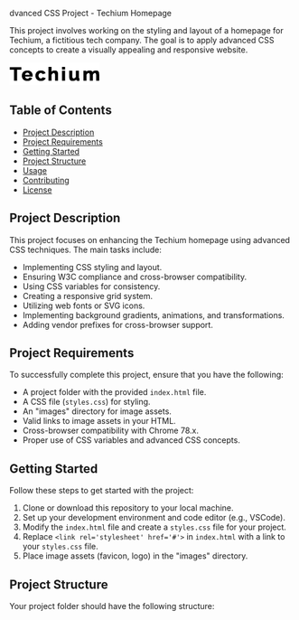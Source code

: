 dvanced CSS Project - Techium Homepage

This project involves working on the styling and layout of a homepage for Techium, a fictitious tech company. The goal is to apply advanced CSS concepts to create a visually appealing and responsive website.

![Techium Logo](images/logo-black.png)

## Table of Contents
- [Project Description](#project-description)
- [Project Requirements](#project-requirements)
- [Getting Started](#getting-started)
- [Project Structure](#project-structure)
- [Usage](#usage)
- [Contributing](#contributing)
- [License](#license)

## Project Description

This project focuses on enhancing the Techium homepage using advanced CSS techniques. The main tasks include:

- Implementing CSS styling and layout.
- Ensuring W3C compliance and cross-browser compatibility.
- Using CSS variables for consistency.
- Creating a responsive grid system.
- Utilizing web fonts or SVG icons.
- Implementing background gradients, animations, and transformations.
- Adding vendor prefixes for cross-browser support.

## Project Requirements

To successfully complete this project, ensure that you have the following:

- A project folder with the provided `index.html` file.
- A CSS file (`styles.css`) for styling.
- An "images" directory for image assets.
- Valid links to image assets in your HTML.
- Cross-browser compatibility with Chrome 78.x.
- Proper use of CSS variables and advanced CSS concepts.

## Getting Started

Follow these steps to get started with the project:

1. Clone or download this repository to your local machine.
2. Set up your development environment and code editor (e.g., VSCode).
3. Modify the `index.html` file and create a `styles.css` file for your project.
4. Replace `<link rel='stylesheet' href='#'>` in `index.html` with a link to your `styles.css` file.
5. Place image assets (favicon, logo) in the "images" directory.

## Project Structure

Your project folder should have the following structure:


